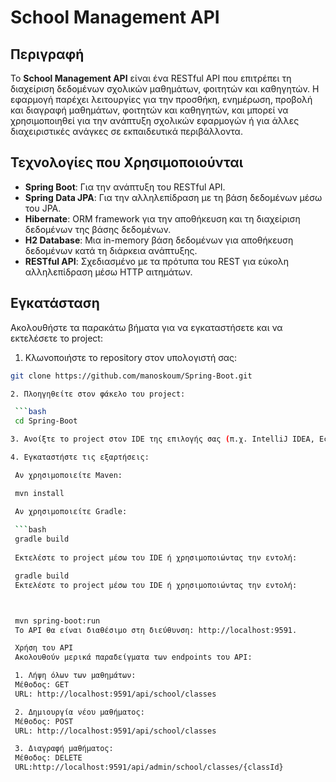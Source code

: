 # School Management API

## Περιγραφή

Το **School Management API** είναι ένα RESTful API που επιτρέπει τη διαχείριση δεδομένων σχολικών μαθημάτων, φοιτητών και καθηγητών. Η εφαρμογή παρέχει λειτουργίες για την προσθήκη, ενημέρωση, προβολή και διαγραφή μαθημάτων, φοιτητών και καθηγητών, και μπορεί να χρησιμοποιηθεί για την ανάπτυξη σχολικών εφαρμογών ή για άλλες διαχειριστικές ανάγκες σε εκπαιδευτικά περιβάλλοντα.

## Τεχνολογίες που Χρησιμοποιούνται

- **Spring Boot**: Για την ανάπτυξη του RESTful API.
- **Spring Data JPA**: Για την αλληλεπίδραση με τη βάση δεδομένων μέσω του JPA.
- **Hibernate**: ORM framework για την αποθήκευση και τη διαχείριση δεδομένων της βάσης δεδομένων.
- **H2 Database**: Μια in-memory βάση δεδομένων για αποθήκευση δεδομένων κατά τη διάρκεια ανάπτυξης.
- **RESTful API**: Σχεδιασμένο με τα πρότυπα του REST για εύκολη αλληλεπίδραση μέσω HTTP αιτημάτων.

## Εγκατάσταση

Ακολουθήστε τα παρακάτω βήματα για να εγκαταστήσετε και να εκτελέσετε το project:

 1. Κλωνοποιήστε το repository στον υπολογιστή σας:

   ```bash
   git clone https://github.com/manoskoum/Spring-Boot.git

 2. Πλοηγηθείτε στον φάκελο του project:

    ```bash
    cd Spring-Boot  

 3. Ανοίξτε το project στον IDE της επιλογής σας (π.χ. IntelliJ IDEA, Eclipse).  

 4. Εγκαταστήστε τις εξαρτήσεις:

    Αν χρησιμοποιείτε Maven:

    mvn install

    Αν χρησιμοποιείτε Gradle:
    
    ```bash
    gradle build
    
    Εκτελέστε το project μέσω του IDE ή χρησιμοποιώντας την εντολή:

    gradle build
    Εκτελέστε το project μέσω του IDE ή χρησιμοποιώντας την εντολή:

  
  
    mvn spring-boot:run
    Το API θα είναι διαθέσιμο στη διεύθυνση: http://localhost:9591.

    Χρήση του API
    Ακολουθούν μερικά παραδείγματα των endpoints του API:

    1. Λήψη όλων των μαθημάτων:
    Μέθοδος: GET
    URL: http://localhost:9591/api/school/classes

    2. Δημιουργία νέου μαθήματος:
    Μέθοδος: POST
    URL: http://localhost:9591/api/school/classes

    3. Διαγραφή μαθήματος:
    Μέθοδος: DELETE
    URL:http://localhost:9591/api/admin/school/classes/{classId}


 


